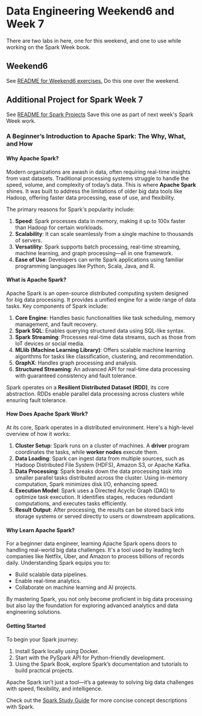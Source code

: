 # Data Engineering Weekend6 and Week 7

There are two labs in here, one for this weekend, and one to use while working on the Spark Week book.

## Weekend6

See [README for Weekend6 exercises.](data-engineering-Weekend6/README.md)
Do this one over the weekend.

## Additional Project for Spark Week 7

See [README for Spark Projects](data-engineering-Week7SparkProj/README.md)
Save this one as part of next week's Spark Week work.


### A Beginner’s Introduction to Apache Spark: The Why, What, and How

#### **Why Apache Spark?**
Modern organizations are awash in data, often requiring real-time insights from vast datasets. Traditional processing systems struggle to handle the speed, volume, and complexity of today’s data. This is where **Apache Spark** shines. It was built to address the limitations of older big data tools like Hadoop, offering faster data processing, ease of use, and flexibility.

The primary reasons for Spark's popularity include:
1. **Speed**: Spark processes data in memory, making it up to 100x faster than Hadoop for certain workloads.
2. **Scalability**: It can scale seamlessly from a single machine to thousands of servers.
3. **Versatility**: Spark supports batch processing, real-time streaming, machine learning, and graph processing—all in one framework.
4. **Ease of Use**: Developers can write Spark applications using familiar programming languages like Python, Scala, Java, and R.

#### **What is Apache Spark?**
Apache Spark is an open-source distributed computing system designed for big data processing. It provides a unified engine for a wide range of data tasks. Key components of Spark include:

1. **Core Engine**: Handles basic functionalities like task scheduling, memory management, and fault recovery.
2. **Spark SQL**: Enables querying structured data using SQL-like syntax.
3. **Spark Streaming**: Processes real-time data streams, such as those from IoT devices or social media.
4. **MLlib (Machine Learning Library)**: Offers scalable machine learning algorithms for tasks like classification, clustering, and recommendation.
5. **GraphX**: Handles graph processing and analysis.
6. **Structured Streaming**: An advanced API for real-time data processing with guaranteed consistency and fault tolerance.

Spark operates on a **Resilient Distributed Dataset (RDD)**, its core abstraction. RDDs enable parallel data processing across clusters while ensuring fault tolerance.

#### **How Does Apache Spark Work?**
At its core, Spark operates in a distributed environment. Here's a high-level overview of how it works:

1. **Cluster Setup**: Spark runs on a cluster of machines. A **driver** program coordinates the tasks, while **worker nodes** execute them.
2. **Data Loading**: Spark can ingest data from multiple sources, such as Hadoop Distributed File System (HDFS), Amazon S3, or Apache Kafka.
3. **Data Processing**: Spark breaks down the data processing task into smaller parallel tasks distributed across the cluster. Using in-memory computation, Spark minimizes disk I/O, enhancing speed.
4. **Execution Model**: Spark uses a Directed Acyclic Graph (DAG) to optimize task execution. It identifies stages, reduces redundant computations, and executes tasks efficiently.
5. **Result Output**: After processing, the results can be stored back into storage systems or served directly to users or downstream applications.

#### **Why Learn Apache Spark?**
For a beginner data engineer, learning Apache Spark opens doors to handling real-world big data challenges. It's a tool used by leading tech companies like Netflix, Uber, and Amazon to process billions of records daily. Understanding Spark equips you to:
- Build scalable data pipelines.
- Enable real-time analytics.
- Collaborate on machine learning and AI projects.

By mastering Spark, you not only become proficient in big data processing but also lay the foundation for exploring advanced analytics and data engineering solutions.

#### **Getting Started**
To begin your Spark journey:
1. Install Spark locally using Docker.
2. Start with the PySpark API for Python-friendly development.
3. Using the Spark Book, explore Spark’s documentation and tutorials to build practical projects.

Apache Spark isn’t just a tool—it’s a gateway to solving big data challenges with speed, flexibility, and intelligence.

Check out the [Spark Study Guide](SparkStudyGuide.md) for more concise concept descriptions with Spark.